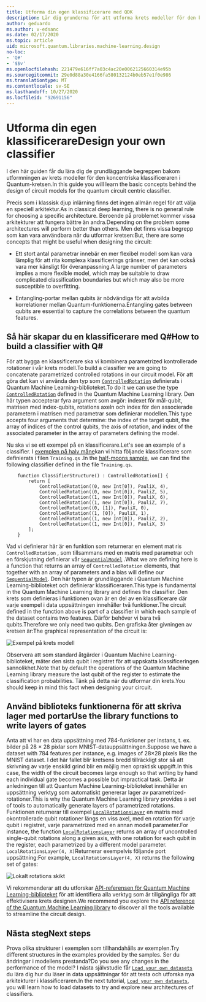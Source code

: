 ```yaml
---
title: Utforma din egen klassificerare med QDK
description: Lär dig grunderna för att utforma krets modeller för den koncentriska klassificeraren i Quantum-kretsen.
author: geduardo
ms.author: v-edsanc
ms.date: 02/17/2020
ms.topic: article
uid: microsoft.quantum.libraries.machine-learning.design
no-loc:
- 'Q#'
- '$$v'
ms.openlocfilehash: 221479e616ff7a03c4ac20e0062125660314e95b
ms.sourcegitcommit: 29e0d88a30e4166fa580132124b0eb57e1f0e986
ms.translationtype: MT
ms.contentlocale: sv-SE
ms.lasthandoff: 10/27/2020
ms.locfileid: "92691156"
---
```

# <a name="design-your-own-classifier"></a><span data-ttu-id="a5c1f-103">Utforma din egen klassificerare</span><span class="sxs-lookup"><span data-stu-id="a5c1f-103">Design your own classifier</span></span>

<span data-ttu-id="a5c1f-104">I den här guiden får du lära dig de grundläggande begreppen bakom utformningen av krets modeller för den koncentriska klassificeraren i Quantum-kretsen.</span><span class="sxs-lookup"><span data-stu-id="a5c1f-104">In this guide you will learn the basic concepts behind the design of circuit models for the quantum circuit centric classifier.</span></span>

<span data-ttu-id="a5c1f-105">Precis som i klassisk djup inlärning finns det ingen allmän regel för att välja en speciell arkitektur.</span><span class="sxs-lookup"><span data-stu-id="a5c1f-105">As in classical deep learning, there is no general rule for choosing a specific architecture.</span></span> <span data-ttu-id="a5c1f-106">Beroende på problemet kommer vissa arkitekturer att fungera bättre än andra.</span><span class="sxs-lookup"><span data-stu-id="a5c1f-106">Depending on the problem some architectures will perform better than others.</span></span> <span data-ttu-id="a5c1f-107">Men det finns vissa begrepp som kan vara användbara när du utformar kretsen:</span><span class="sxs-lookup"><span data-stu-id="a5c1f-107">But, there are some concepts that might be useful when designing the circuit:</span></span>

- <span data-ttu-id="a5c1f-108">Ett stort antal parametrar innebär en mer flexibel modell som kan vara lämplig för att rita komplexa klassificerings gränser, men det kan också vara mer känsligt för överanpassning.</span><span class="sxs-lookup"><span data-stu-id="a5c1f-108">A large number of parameters implies a more flexible model, which may be suitable to draw complicated classification boundaries but which may also be more susceptible to overfitting.</span></span>

- <span data-ttu-id="a5c1f-109">Entangling-portar mellan qubits är nödvändiga för att avbilda korrelationer mellan Quantum-funktionerna.</span><span class="sxs-lookup"><span data-stu-id="a5c1f-109">Entangling gates between qubits are essential to capture the correlations between the quantum features.</span></span>

## <a name="how-to-build-a-classifier-with-q"></a><span data-ttu-id="a5c1f-110">Så här skapar du en klassificerare med Q\#</span><span class="sxs-lookup"><span data-stu-id="a5c1f-110">How to build a classifier with Q\#</span></span>

<span data-ttu-id="a5c1f-111">För att bygga en klassificerare ska vi kombinera parametrized kontrollerade rotationer i vår krets modell.</span><span class="sxs-lookup"><span data-stu-id="a5c1f-111">To build a classifier we are going to concatenate parametrized controlled rotations in our circuit model.</span></span> <span data-ttu-id="a5c1f-112">För att göra det kan vi använda den typ som [`ControlledRotation`](xref:Microsoft.Quantum.MachineLearning.ControlledRotation) definierats i Quantum Machine Learning-biblioteket.</span><span class="sxs-lookup"><span data-stu-id="a5c1f-112">To do it we can use the type [`ControlledRotation`](xref:Microsoft.Quantum.MachineLearning.ControlledRotation) defined in the Quantum Machine Learning library.</span></span> <span data-ttu-id="a5c1f-113">Den här typen accepterar fyra argument som avgör: indexet för mål-qubit, matrisen med index-qubits, rotations axeln och index för den associerade parametern i matrisen med parametrar som definierar modellen.</span><span class="sxs-lookup"><span data-stu-id="a5c1f-113">This type accepts four arguments that determine: the index of the target qubit, the array of indices of the control qubits, the axis of rotation, and index of the associated parameter in the array of parameters defining the model.</span></span>

<span data-ttu-id="a5c1f-114">Nu ska vi se ett exempel på en klassificerare.</span><span class="sxs-lookup"><span data-stu-id="a5c1f-114">Let's see an example of a classifier.</span></span> <span data-ttu-id="a5c1f-115">I [exemplen på halv måne](https://github.com/microsoft/Quantum/tree/main/samples/machine-learning/half-moons)kan vi hitta följande klassificerare som definierats i filen `Training.qs` .</span><span class="sxs-lookup"><span data-stu-id="a5c1f-115">In the [half-moons sample](https://github.com/microsoft/Quantum/tree/main/samples/machine-learning/half-moons), we can find the following classifier defined in the file `Training.qs`.</span></span>

```qsharp
    function ClassifierStructure() : ControlledRotation[] {
        return [
            ControlledRotation((0, new Int[0]), PauliX, 4),
            ControlledRotation((0, new Int[0]), PauliZ, 5),
            ControlledRotation((1, new Int[0]), PauliX, 6),
            ControlledRotation((1, new Int[0]), PauliZ, 7),
            ControlledRotation((0, [1]), PauliX, 0),
            ControlledRotation((1, [0]), PauliX, 1),
            ControlledRotation((1, new Int[0]), PauliZ, 2),
            ControlledRotation((1, new Int[0]), PauliX, 3)
        ];
    }
 ```

<span data-ttu-id="a5c1f-116">Vad vi definierar här är en funktion som returnerar en element mat ris `ControlledRotation` , som tillsammans med en matris med parametrar och en förskjutning definierar vår [`SequentialModel`](xref:Microsoft.Quantum.MachineLearning.SequentialModel) .</span><span class="sxs-lookup"><span data-stu-id="a5c1f-116">What we are defining here is a function that returns an array of `ControlledRotation` elements, that together with an array of parameters and a bias will define our [`SequentialModel`](xref:Microsoft.Quantum.MachineLearning.SequentialModel).</span></span> <span data-ttu-id="a5c1f-117">Den här typen är grundläggande i Quantum Machine Learning-biblioteket och definierar klassificeraren.</span><span class="sxs-lookup"><span data-stu-id="a5c1f-117">This type is fundamental in the Quantum Machine Learning library and defines the classifier.</span></span> <span data-ttu-id="a5c1f-118">Den krets som definieras i funktionen ovan är en del av en klassificerare där varje exempel i data uppsättningen innehåller två funktioner.</span><span class="sxs-lookup"><span data-stu-id="a5c1f-118">The circuit defined in the function above is part of a classifier in which each sample of the dataset contains two features.</span></span> <span data-ttu-id="a5c1f-119">Därför behöver vi bara två qubits.</span><span class="sxs-lookup"><span data-stu-id="a5c1f-119">Therefore we only need two qubits.</span></span> <span data-ttu-id="a5c1f-120">Den grafiska åter givningen av kretsen är:</span><span class="sxs-lookup"><span data-stu-id="a5c1f-120">The graphical representation of the circuit is:</span></span>

 ![Exempel på krets modell](~/media/circuit_model_1.PNG)

<span data-ttu-id="a5c1f-122">Observera att som standard åtgärder i Quantum Machine Learning-biblioteket, mäter den sista qubit i registret för att uppskatta klassificeringen sannolikhet.</span><span class="sxs-lookup"><span data-stu-id="a5c1f-122">Note that by default the operations of the Quantum Machine Learning library measure the last qubit of the register to estimate the classification probabilities.</span></span> <span data-ttu-id="a5c1f-123">Tänk på detta när du utformar din krets.</span><span class="sxs-lookup"><span data-stu-id="a5c1f-123">You should keep in mind this fact when designing your circuit.</span></span>

## <a name="use-the-library-functions-to-write-layers-of-gates"></a><span data-ttu-id="a5c1f-124">Använd biblioteks funktionerna för att skriva lager med portar</span><span class="sxs-lookup"><span data-stu-id="a5c1f-124">Use the library functions to write layers of gates</span></span>

<span data-ttu-id="a5c1f-125">Anta att vi har en data uppsättning med 784-funktioner per instans, t. ex. bilder på 28 × 28 pixlar som MNIST-datauppsättningen.</span><span class="sxs-lookup"><span data-stu-id="a5c1f-125">Suppose we have a dataset with 784 features per instance, e.g. images of 28×28 pixels like the MNIST dataset.</span></span> <span data-ttu-id="a5c1f-126">I det här fallet blir kretsens bredd tillräckligt stor så att skrivning av varje enskild grind blir en möjlig men opraktisk uppgift.</span><span class="sxs-lookup"><span data-stu-id="a5c1f-126">In this case, the width of the circuit becomes large enough so that writing by hand each individual gate becomes a possible but impractical task.</span></span> <span data-ttu-id="a5c1f-127">Detta är anledningen till att Quantum Machine Learning-biblioteket innehåller en uppsättning verktyg som automatiskt genererar lager av parametrized-rotationer.</span><span class="sxs-lookup"><span data-stu-id="a5c1f-127">This is why the Quantum Machine Learning library provides a set of tools to automatically generate layers of parametrized rotations.</span></span> <span data-ttu-id="a5c1f-128">Funktionen returnerar till exempel [`LocalRotationsLayer`](xref:Microsoft.Quantum.MachineLearning.LocalRotationsLayer) en matris med okontrollerade qubit rotationer längs en viss axel, med en rotation för varje qubit i registret, varje parametrized med en annan modell parameter.</span><span class="sxs-lookup"><span data-stu-id="a5c1f-128">For instance, the function [`LocalRotationsLayer`](xref:Microsoft.Quantum.MachineLearning.LocalRotationsLayer) returns an array of uncontrolled single-qubit rotations along a given axis, with one rotation for each qubit in the register, each parametrized by a different model parameter.</span></span> <span data-ttu-id="a5c1f-129">`LocalRotationsLayer(4, X)`Returnerar exempelvis följande port uppsättning:</span><span class="sxs-lookup"><span data-stu-id="a5c1f-129">For example, `LocalRotationsLayer(4, X)` returns the following set of gates:</span></span>

 ![Lokalt rotations skikt](~/media/local_rotations_layer.PNG)

<span data-ttu-id="a5c1f-131">Vi rekommenderar att du utforskar [API-referensen för Quantum Machine Learning-biblioteket](xref:Microsoft.Quantum.MachineLearning) för att identifiera alla verktyg som är tillgängliga för att effektivisera krets designen.</span><span class="sxs-lookup"><span data-stu-id="a5c1f-131">We recommend you explore the [API reference of the Quantum Machine Learning library](xref:Microsoft.Quantum.MachineLearning) to discover all the tools available to streamline the circuit design.</span></span>

## <a name="next-steps"></a><span data-ttu-id="a5c1f-132">Nästa steg</span><span class="sxs-lookup"><span data-stu-id="a5c1f-132">Next steps</span></span>

 <span data-ttu-id="a5c1f-133">Prova olika strukturer i exemplen som tillhandahålls av exemplen.</span><span class="sxs-lookup"><span data-stu-id="a5c1f-133">Try different structures in the examples provided by the samples.</span></span> <span data-ttu-id="a5c1f-134">Ser du ändringar i modellens prestanda?</span><span class="sxs-lookup"><span data-stu-id="a5c1f-134">Do you see any changes in the performance of the model?</span></span> <span data-ttu-id="a5c1f-135">I nästa självstudie får [`Load your own datasets`](xref:microsoft.quantum.libraries.machine-learning.load) du lära dig hur du läser in data uppsättningar för att testa och utforska nya arkitekturer i klassificeraren.</span><span class="sxs-lookup"><span data-stu-id="a5c1f-135">In the next tutorial, [`Load your own datasets`](xref:microsoft.quantum.libraries.machine-learning.load), you will learn how to load datasets to try and explore new architectures of classifiers.</span></span>
